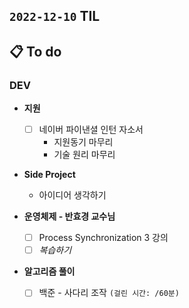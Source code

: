 ## `2022-12-10` TIL

## 📋 To do

### DEV

+ **지원**
  + [ ] 네이버 파이낸셜 인턴 자소서
    + 지원동기 마무리
    + 기술 원리 마무리

+ **Side Project**
  + 아이디어 생각하기

+ **운영체제 - 반효경 교수님**
  + [ ] Process Synchronization 3 강의
  + [ ] _복습하기_

+ **알고리즘 풀이**
  + [ ] 백준 - 사다리 조작 `(걸린 시간: /60분)`